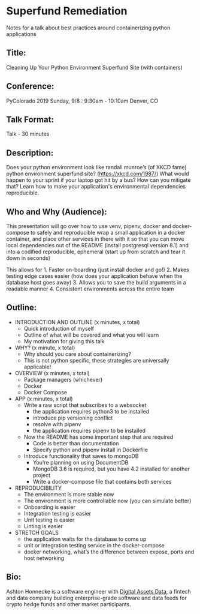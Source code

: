 # Superfund Remediation
Notes for a talk about best practices around containerizing python applications

Title:
------
Cleaning Up Your Python Environment Superfund Site (with containers)

Conference:
-----------
PyColorado 2019
Sunday, 9/8 : 9:30am - 10:10am
Denver, CO

Talk Format:
------------
Talk - 30 minutes

Description:
------------
Does your python environment look like randall munroe’s (of XKCD fame) python environment superfund site? (https://xkcd.com/1987/) What would happen to your sprint if your laptop got hit by a bus? How can you mitigate that? Learn how to make your application's environmental dependencies reproducible.


Who and Why (Audience):
-----------------------
This presentation will go over how to use venv, pipenv, docker and docker-compose to safely and reproducible wrap a small application in a docker container, and place other services in there with it so that you can move local dependencies out of the README (install postgresql version 8.1) and into a codified reproducible, ephemeral (start up from scratch and tear it down in seconds)

This allows for 1. Faster on-boarding (just install docker and go!) 2. Makes testing edge cases easier (how does your application behave when the database host goes away) 3. Allows you to save the build arguments in a readable manner 4. Consistent environments across the entire team


Outline:
--------

* INTRODUCTION AND OUTLINE                      (x minutes, x total)
    - Quick introduction of myself
    - Outline of what will be covered and what you will learn
    - My motivation for giving this talk
* WHY?                                          (x minute, x total)
    - Why should you care about containerizing?
    - This is not python specific, these strategies are universally applicable!
* OVERVIEW                                      (x minutes, x total)
    - Package managers (whichever)
    - Docker
    - Docker Compose
* APP                                           (x minutes, x total)
    - Write a raw script that subscribes to a websocket
        * the application requires python3 to be installed
        * introduce pip versioning conflict
        * resolve with pipenv
        * the application requires pipenv to be installed
    - Now the README has some important step that are required
        * Code is better than documentation
        * Specify python and pipenv install in Dockerfile
    - Introduce functionality that saves to mongoDB
        * You're planning on using DocumentDB
        * MongoDB 3.6 is required, but you have 4.2 installed for another project
        * Write a docker-compose file that contains both services
* REPRODUCIBILITY
    - The environment is more stable now
    - The environment is more controllable now (you can simulate better)
    - Onboarding is easier
    - Integration testing is easier
    - Unit testing is easier
    - Linting is easier
* STRETCH GOALS
    - the application waits for the database to come up
    - unit or integration testing service in the docker-compose
    - docker networking, what’s the difference between expose, ports and host networking


Bio:
----
Ashton Honnecke is a software engineer with [Digital Assets Data](https://www.digitalassetsdata.com/), a fintech and data company building enterprise-grade software and data feeds for crypto hedge funds and other market participants.

